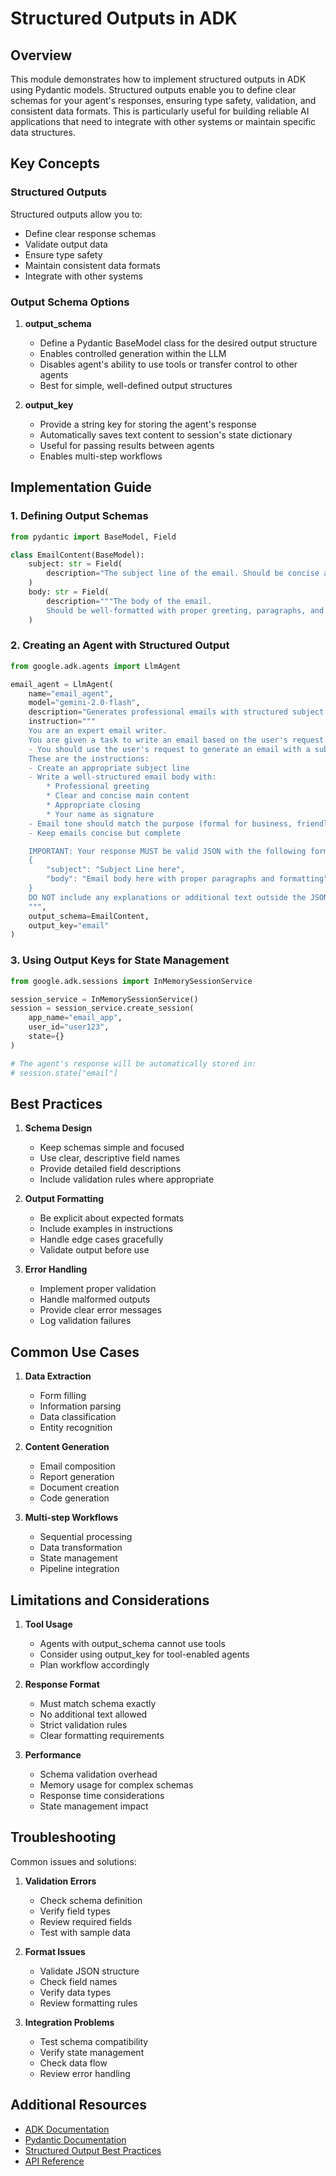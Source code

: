 # Structured Outputs in ADK

## Overview
This module demonstrates how to implement structured outputs in ADK using Pydantic models. Structured outputs enable you to define clear schemas for your agent's responses, ensuring type safety, validation, and consistent data formats. This is particularly useful for building reliable AI applications that need to integrate with other systems or maintain specific data structures.

## Key Concepts

### Structured Outputs
Structured outputs allow you to:
- Define clear response schemas
- Validate output data
- Ensure type safety
- Maintain consistent data formats
- Integrate with other systems

### Output Schema Options

1. **output_schema**
   - Define a Pydantic BaseModel class for the desired output structure
   - Enables controlled generation within the LLM
   - Disables agent's ability to use tools or transfer control to other agents
   - Best for simple, well-defined output structures

2. **output_key**
   - Provide a string key for storing the agent's response
   - Automatically saves text content to session's state dictionary
   - Useful for passing results between agents
   - Enables multi-step workflows

## Implementation Guide

### 1. Defining Output Schemas
```python
from pydantic import BaseModel, Field

class EmailContent(BaseModel):
    subject: str = Field(
        description="The subject line of the email. Should be concise and descriptive"
    )
    body: str = Field(
        description="""The body of the email.
        Should be well-formatted with proper greeting, paragraphs, and signature"""
    )
```

### 2. Creating an Agent with Structured Output
```python
from google.adk.agents import LlmAgent

email_agent = LlmAgent(
    name="email_agent",
    model="gemini-2.0-flash",
    description="Generates professional emails with structured subject and body",
    instruction="""
    You are an expert email writer.
    You are given a task to write an email based on the user's request.
    - You should use the user's request to generate an email with a subject and body.
    These are the instructions:
    - Create an appropriate subject line
    - Write a well-structured email body with:
        * Professional greeting
        * Clear and concise main content
        * Appropriate closing
        * Your name as signature
    - Email tone should match the purpose (formal for business, friendly for colleagues)
    - Keep emails concise but complete

    IMPORTANT: Your response MUST be valid JSON with the following format:
    {
        "subject": "Subject Line here",
        "body": "Email body here with proper paragraphs and formatting"
    }
    DO NOT include any explanations or additional text outside the JSON response.
    """,
    output_schema=EmailContent,
    output_key="email"
)
```

### 3. Using Output Keys for State Management
```python
from google.adk.sessions import InMemorySessionService

session_service = InMemorySessionService()
session = session_service.create_session(
    app_name="email_app",
    user_id="user123",
    state={}
)

# The agent's response will be automatically stored in:
# session.state["email"]
```

## Best Practices

1. **Schema Design**
   - Keep schemas simple and focused
   - Use clear, descriptive field names
   - Provide detailed field descriptions
   - Include validation rules where appropriate

2. **Output Formatting**
   - Be explicit about expected formats
   - Include examples in instructions
   - Handle edge cases gracefully
   - Validate output before use

3. **Error Handling**
   - Implement proper validation
   - Handle malformed outputs
   - Provide clear error messages
   - Log validation failures

## Common Use Cases

1. **Data Extraction**
   - Form filling
   - Information parsing
   - Data classification
   - Entity recognition

2. **Content Generation**
   - Email composition
   - Report generation
   - Document creation
   - Code generation

3. **Multi-step Workflows**
   - Sequential processing
   - Data transformation
   - State management
   - Pipeline integration

## Limitations and Considerations

1. **Tool Usage**
   - Agents with output_schema cannot use tools
   - Consider using output_key for tool-enabled agents
   - Plan workflow accordingly

2. **Response Format**
   - Must match schema exactly
   - No additional text allowed
   - Strict validation rules
   - Clear formatting requirements

3. **Performance**
   - Schema validation overhead
   - Memory usage for complex schemas
   - Response time considerations
   - State management impact

## Troubleshooting

Common issues and solutions:

1. **Validation Errors**
   - Check schema definition
   - Verify field types
   - Review required fields
   - Test with sample data

2. **Format Issues**
   - Validate JSON structure
   - Check field names
   - Verify data types
   - Review formatting rules

3. **Integration Problems**
   - Test schema compatibility
   - Verify state management
   - Check data flow
   - Review error handling

## Additional Resources

- [ADK Documentation](https://developers.google.com/agent-development-kit)
- [Pydantic Documentation](https://docs.pydantic.dev/)
- [Structured Output Best Practices](https://developers.google.com/agent-development-kit/docs/best-practices)
- [API Reference](https://developers.google.com/agent-development-kit/docs/api-reference)

